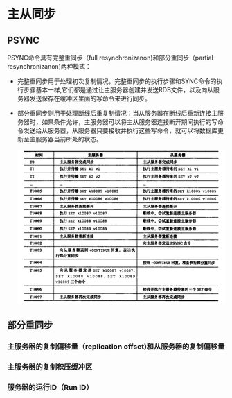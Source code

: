 # 主从同步





## PSYNC

PSYNC命令具有完整重同步（full resynchronizanon)和部分重同步（partial resynchronizanon)两种模式：

- 完整重同步用于处理初次复制情况，完整重同步的执行步骤和SYNC命令的执行步骤基本一样,它们都是通过让主服务器创建并发送RDB文件，以及向从服务器发送保存在缓冲区里面的写命令来进行同步。

 - 部分重同步则用于处理断线后重复制情况：当从服务器在断线后重新连接主服务器时，如果条件允许，主服务器可以将主从服务器连接断开期间执行的写命令发送给从服务器，从服务器只要接收并执行这些写命令，就可以将数据库更新至主服务器当前所处的状态。

     ![1565968600068](assets/主从同步/1565968600068.png)







## 部分重同步



### 主服务器的复制偏移量（replication offset)和从服务器的复制偏移量





### 主服务器的复制积压缓冲区



### 服务器的运行ID（Run ID）

























